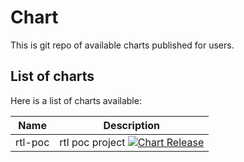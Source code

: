 # Chart

This is git repo of available charts published for users.

## List of charts

Here is a list of charts available:

  Name  | Description
--------|-----------------
rtl-poc | rtl poc project [![Chart Release](https://github.com/marsfield-labs/charts/actions/workflows/build-chart.yaml/badge.svg)](https://github.com/marsfield-labs/charts/actions/workflows/build-chart.yaml)
